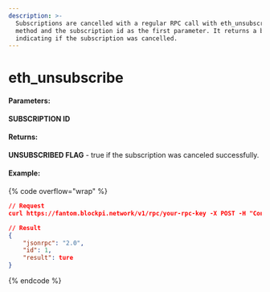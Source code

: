 ```yaml
---
description: >-
  Subscriptions are cancelled with a regular RPC call with eth_unsubscribe as a
  method and the subscription id as the first parameter. It returns a bool
  indicating if the subscription was cancelled.
---
```


# eth\_unsubscribe

#### **Parameters:**

**SUBSCRIPTION ID**

#### **Returns:**

**UNSUBSCRIBED FLAG** - true if the subscription was canceled successfully.

#### Example:

{% code overflow="wrap" %}
```json
// Request
curl https://fantom.blockpi.network/v1/rpc/your-rpc-key -X POST -H "Content-Type: application/json" --data '{"jsonrpc":"2.0","method":"eth_unsubscribe","params":["0x9cef478923ff08bf67fde6c64013158d"],"id":1}'

// Result
{
    "jsonrpc": "2.0",
    "id": 1,
    "result": ture
}
```
{% endcode %}
